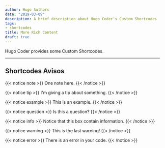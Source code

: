 ```yaml
---
author: Hugo Authors
date: "2019-03-09"
description: A brief description about Hugo Coder's Custom Shortcodes
tags:
- shortcodes
title: More Rich Content
draft: true
---
```


Hugo Coder provides some Custom Shortcodes.
<!--more-->
---

## Shortcodes Avisos

{{< notice note >}}
One note here.
{{< /notice >}}

{{< notice tip >}}
I'm giving a tip about something.
{{< /notice >}}

{{< notice example >}}
This is an example.
{{< /notice >}}

{{< notice question >}}
Is this a question?
{{< /notice >}}

{{< notice info >}}
Notice that this box contain information.
{{< /notice >}}

{{< notice warning >}}
This is the last warning!
{{< /notice >}}

{{< notice error >}}
There is an error in your code.
{{< /notice >}}
